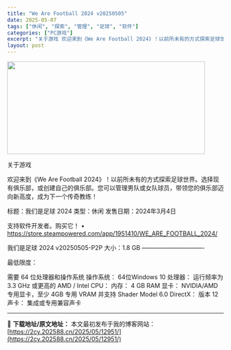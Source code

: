 ```yaml
---
title: "We Are Football 2024 v20250505"
date: 2025-05-07
tags: ["休闲", "探索", "管理", "足球", "软件"]
categories: ["PC游戏"]
excerpt: "关于游戏 欢迎来到《We Are Football 2024》！以前所未有的方式探索足球世界。选择现有俱乐部，或创建自己的俱乐部。您可以管理男队或女队球员，带领您的俱乐部迈向新高度，成为下一个传奇教练！ 标题：我们是足球 2024 类型：休闲 发售日期：2024年3月4日 支持软件开发者。购买它！ &hellip;"
layout: post
---
```


<img class="aligncenter size-full wp-image-12939" src="https://2cy.202588.cn/wp-content/uploads/2025/05/2025050702075848.webp" alt="" width="460" height="215" />

关于游戏

欢迎来到《We Are Football 2024》！以前所未有的方式探索足球世界。选择现有俱乐部，或创建自己的俱乐部。您可以管理男队或女队球员，带领您的俱乐部迈向新高度，成为下一个传奇教练！

标题：我们是足球 2024
类型：休闲
发售日期：2024年3月4日

支持软件开发者。购买它！
• https://store.steampowered.com/app/1951410/WE_ARE_FOOTBALL_2024/

我们是足球 2024 v20250505-P2P
大小：1.8 GB
——————————-

最低限度：

需要 64 位处理器和操作系统
操作系统： 64位Windows 10
处理器： 运行频率为 3.3 GHz 或更高的 AMD / Intel CPU：
内存： 4 GB RAM
显卡： NVIDIA/AMD 专用显卡，至少 4GB 专用 VRAM 并支持 Shader Model 6.0
DirectX： 版本 12
声卡： 集成或专用兼容声卡

---
📖 **下载地址/原文地址：** 本文最初发布于我的博客网站：[https://2cy.202588.cn/2025/05/12951/](https://2cy.202588.cn/2025/05/12951/)
